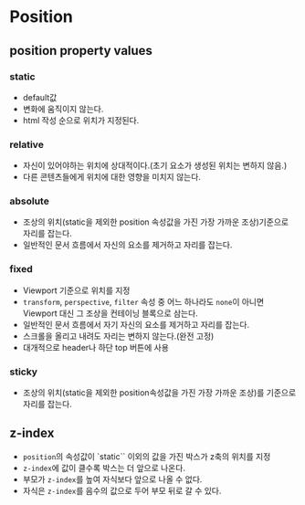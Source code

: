 # Position

## position property values

### static

- default값
- 변화에 움직이지 않는다.
- html 작성 순으로 위치가 지정된다.

### relative

- 자신이 있어야하는 위치에 상대적이다.(초기 요소가 생성된 위치는 변하지 않음.)
- 다른 콘텐츠들에게 위치에 대한 영향을 미치지 않는다.

### absolute

- 조상의 위치(static을 제외한 position 속성값을 가진 가장 가까운 조상)기준으로 자리를 잡는다.
- 일반적인 문서 흐름에서 자신의 요소를 제거하고 자리를 잡는다.

### fixed

- Viewport 기준으로 위치를 지정
- `transform`, `perspective`, `filter` 속성 중 어느 하나라도 `none`이 아니면 Viewport 대신 그 조상을 컨테이닝 블록으로 삼는다.
- 일반적인 문서 흐름에서 자기 자신의 요소를 제거하고 자리를 잡는다.
- 스크롤을 올리고 내려도 자리는 변하지 않는다.(완전 고정)
- 대개적으로 header나 하단 top 버튼에 사용

### sticky

- 조상의 위치(static을 제외한 position속성값을 가진 가장 가까운 조상)를 기준으로 자리를 잡는다.

## z-index

- `position`의 속성값이 `static`` 이외의 값을 가진 박스가 z축의 위치를 지정
- `z-index`에 값이 클수록 박스는 더 앞으로 나온다.
- 부모가 `z-index`를 높여 자식보다 앞으로 나올 수 없다.
- 자식은 `z-index`를 음수의 값으로 두어 부모 뒤로 갈 수 있다.
